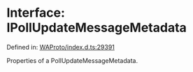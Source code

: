 # Interface: IPollUpdateMessageMetadata

Defined in: [WAProto/index.d.ts:29391](https://github.com/Fokusdotid/Baileys/blob/a954da2ee3c892812cf9528a5a214092693c872f/WAProto/index.d.ts#L29391)

Properties of a PollUpdateMessageMetadata.

